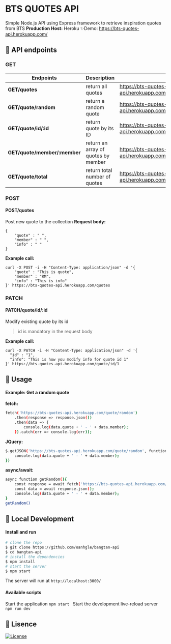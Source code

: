 # BTS QUOTES API 
Simple Node.js API using Express framework to retrieve inspiration quotes from BTS
**Production Host:** Heroku
✨Demo: https://bts-quotes-api.herokuapp.com/ 

## 🥯 API endpoints
### GET
|Endpoints | Description| |
| ------ | ------ | ------ |
|**GET/quotes** | return all quotes| https://bts-quotes-api.herokuapp.com/quotes
|**GET/quote/random**|return a random quote| https://bts-quotes-api.herokuapp.com/quote/random
|**GET/quote/id/:id**| return quote by its ID| https://bts-quotes-api.herokuapp.com/quote/id/:id
|**GET/quote/member/:member**| return an array of quotes by member |https://bts-quotes-api.herokuapp.com/quote/member/:member|
|**GET/quote/total**| return total number of quotes|https://bts-quotes-api.herokuapp.com/quote/total|

### POST
#### POST/quotes
Post new quote to the collection
**Request body:**
```
{
    "quote" : " ",
    "member" : " ",
    "info" : " "
}
```
**Example call:**

```
curl -X POST -i -H "Content-Type: application/json" -d '{
    "quote" : "This is quote",
    "member" : "RM",
    "info" : "This is info"
}' https://bts-quotes-api.herokuapp.com/quotes
```
### PATCH
#### PATCH/quote/id/:id
Modify existing quote by its id
> id is mandatory in the request body

**Example call:**
```
curl -X PATCH -i -H "Content-Type: application/json" -d '{
  "id" : "1",
  "info": "This is how you modify info for quote id 1"
}' https://bts-quotes-api.herokuapp.com/quote/id/1 
```
## 🥨 Usage
#### Example: Get a random quote 

**fetch:**
``` bash
fetch('https://bts-quotes-api.herokuapp.com/quote/random')
    .then(response => response.json())
    .then(data => {
        console.log(data.quote + ' - ' + data.member);
    }).catch(err => console.log(err));
```
**JQuery:**
``` bash
$.getJSON('https://bts-quotes-api.herokuapp.com/quote/random', function(data){
    console.log(data.quote + ' - ' + data.member);
})
```

**async/await:**
``` bash
async function getRandom(){
    const response = await fetch('https://bts-quotes-api.herokuapp.com/quote/random');
    const data = await response.json();
    console.log(data.quote + ' - ' + data.member);
}
getRandom()
```

## 🍞 Local Development
#### Install and run
``` bash
# clone the repo
$ git clone https://github.com/oanhgle/bangtan-api
$ cd bangtan-api
# install the dependencies
$ npm install 
# start the server
$ npm start
```
The server will run at `http://localhost:3000/`

#### Available scripts
Start the application `npm start `
Start the development live-reload server `npm run dev `

## 🧀 Lisence
[![License](http://img.shields.io/:license-mit-blue.svg?style=flat-square)](https://github.com/oanhgle/bangtan-api/blob/master/license)